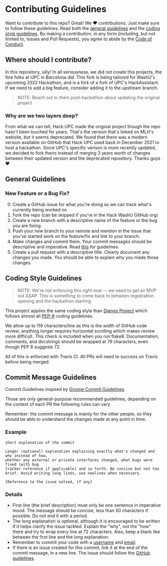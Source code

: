 # Contributing Guidelines

Want to contribute to this repo? Great! We  :heart:  contributions. Just make sure to follow these guidelines.
Read both the [general guidelines](#general-guidelines) and the [coding style guidelines](#coding-style-guidelines).
By making a contribution, in any form (including, but not limited to, Issues and Pull Requests), you agree to abide by the [Code of Conduct](CODE_OF_CONDUCT.md).

## Where should I contribute?

In this repository, silly! In all seriousness, we did not create this projects, the fine folks at UPC in Barcelona did. This fork is being tailored for WashU's upcoming 2022 Hackathon, and is a fork of a fork of UPC's HackAssistant. If we need to add a big feature, consider adding it to the upstream branch.

> NOTE: Reach out to them post-hackathon about updating the original project

### Why are we two layers deep?

From what we can tell, Hack UPC made the original project though the repo hasn't been touched for years. That's the version that's linked on MLH's website, but it seems deprecated. We found that there was a modern version available on GitHub that Hack UPC used back in December 2021 to host a hackathon. Since UPC's specific verison is more recently updated, we decided to fork theirs instead of merging 3 years worth of changes between their updated version and the deprecated repository. Thanks guys :heart:

## General Guidelines

### New Feature or a Bug Fix?

0. Create a GitHub issue for what you're doing so we can track what's currently being worked on
1. Fork the repo (can be skipped if you're in the Hack WashU GitHub org)
2. Create a new branch with a descriptive name of the feature or the bug you are fixing.
3. Push your new branch to your remote and mention in the issue that you've started work on the feature/fix and link to your branch.
4. Make changes and commit them. Your commit messages should be descriptive and imperative. Read [this](http://who-t.blogspot.com/2009/12/on-commit-messages.html) for guidelines.
5. Create a pull request with a descriptive title. Clearly document any changes you made. You should be able to explain why you made those changes.

<!-- ### Working on the Next Release?

1. Work on the `dev` or `develop` branch
2. Create a pull request with a descriptive title. Clearly document any changes you made. You should be able to explain why you made those changes. -->

## Coding Style Guidelines

> NOTE: We're not enforcing this right now -- we need to get an MVP out ASAP. This is something to come back to between registration opening and the hackathon starting.

This project applies the same coding style than [Django Project](https://docs.djangoproject.com/en/1.11/internals/contributing/writing-code/coding-style/) which follows almost all [PEP-8](https://www.python.org/dev/peps/pep-0008/) coding guidelines.

We allow up to 119 characters/line as this is the width of GitHub code review; anything longer requires horizontal scrolling which makes review more difficult. This check is included when you run flake8. Documentation, comments, and docstrings should be wrapped at 79 characters, even though PEP 8 suggests 72.

All of this is enforced with Travis CI. All PRs will need to success on Travis before being merged.

<!-- TODO: Consider Travis CI? -->

## Commit Message Guidelines

Commit Guidelines inspired by [Gnome Commit Guidelines](https://wiki.gnome.org/Git/CommitMessages).

Those are only general-purpose recommended guidelines, depending on the context of each PR the following rules can vary.

Remember: the commit message is mainly for the other people, so they should be able to understand the changes made at any point in time.

### Example

```
short explanation of the commit

Longer (optional) explanation explaining exactly what's changed and why instead of how,
whether any external or private interfaces changed, what bugs were fixed (with bug
tracker reference if applicable) and so forth. Be concise but not too brief. Avoid writing long lines, use newlines when necessary.

[Reference to the issue solved, if any]
```

### Details

- First line (the brief description) must only be one sentence in imperative mood. The message should be concise, less than 50 characters if possible. Do not end it with a period.
- The long explanation is optional, although it is encouraged to be written if it helps clarify the issue tackled. Explain the "why", not the "how" there and try to wrap every line at 72 characters. Also, keep a blank like between the first line and the long explanation.
- Remember to commit your code with a [username](https://help.github.com/articles/setting-your-username-in-git/) and [email](https://help.github.com/articles/setting-your-email-in-git/).
- If there is an issue created for this commit, link it at the end of the commit message, in a new line. The issue should follow the [GitHub guidelines](https://help.github.com/articles/closing-issues-via-commit-messages/#closing-an-issue-in-the-same-repository).
